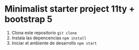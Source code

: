 # Minimalist starter project 11ty + bootstrap 5

1. Clona este repositorio
    	`git clone`
2. Instala las depencencias
   `npm install`
3. Iniciar el ambiente de desarrollo
   `npm start`
   
